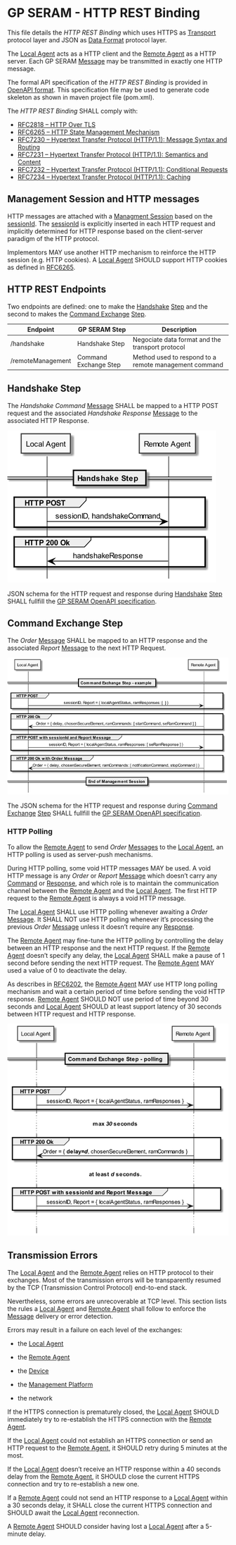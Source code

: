 GP SERAM - HTTP REST Binding
============================

This file details the *HTTP REST Binding* which uses HTTPS as [Transport](GPSERAM__Terminology_And_Definitions.md#Transport) protocol layer and JSON as [Data Format](GPSERAM__Terminology_And_Definitions.md#DataFormat) protocol layer.

The [Local Agent](GPSERAM__Terminology_And_Definitions.md#LocalAgent) acts as a HTTP client and the [Remote Agent](GPSERAM__Terminology_And_Definitions.md#RemoteAgent) as a HTTP server. Each GP SERAM [Message](GPSERAM__Terminology_And_Definitions.md#Message) may be transmitted in exactly one HTTP message.

The formal API specification of the *HTTP REST Binding* is provided in [OpenAPI format](/spec/gpseram.yaml). This specification file may be used to generate code skeleton as shown in maven project file (pom.xml).

The *HTTP REST Binding* SHALL comply with:
- [RFC2818 – HTTP Over TLS](https://www.rfc-editor.org/rfc/rfc2818)
- [RFC6265 – HTTP State Management Mechanism](https://www.rfc-editor.org/rfc/rfc6265)
- [RFC7230 – Hypertext Transfer Protocol (HTTP/1.1): Message Syntax and Routing](https://www.rfc-editor.org/rfc/rfc7230)
- [RFC7231 – Hypertext Transfer Protocol (HTTP/1.1): Semantics and Content](https://www.rfc-editor.org/rfc/rfc7231)
- [RFC7232 – Hypertext Transfer Protocol (HTTP/1.1): Conditional Requests](https://www.rfc-editor.org/rfc/rfc7232)
- [RFC7234 – Hypertext Transfer Protocol (HTTP/1.1): Caching](https://www.rfc-editor.org/rfc/rfc7234)


Management Session and HTTP messages
------------------------------------

HTTP messages are attached with a [Managment Session](GPSERAM__Terminology_And_Definitions.md#ManagementSession) based on the [sessionId](GPSERAM__Terminology_And_Definitions.md#sessionId). The [sessionId](GPSERAM__Terminology_And_Definitions.md#sessionId) is explicitly inserted in each HTTP request and implicitly determined for HTTP response based on the client-server paradigm of the HTTP protocol.

Implementors MAY use another HTTP mechanism to reinforce the HTTP session (e.g. HTTP cookies). A [Local Agent](GPSERAM__Terminology_And_Definitions.md#LocalAgent) SHOULD support HTTP cookies as defined in [RFC6265](https://www.rfc-editor.org/rfc/rfc6265).

HTTP REST Endpoints
-------------------

Two endpoints are defined: one to make the [Handshake](GPSERAM__Terminology_And_Definitions.md#Handshake) [Step](GPSERAM__Terminology_And_Definitions.md#Step) and the second to makes the [Command Exchange](GPSERAM__Terminology_And_Definitions.md#CommandExchange) [Step](GPSERAM__Terminology_And_Definitions.md#Step).

| **Endpoint**      | **GP SERAM Step**     | **Description**                                         |
|-------------------|------------------------|---------------------------------------------------------|
| /handshake        | Handshake Step         | Negociate data format and the transport protocol        |
| /remoteManagement | Command Exchange Step  | Method used to respond to a remote management command   |

Handshake Step
--------------

The *Handshake Command* [Message](GPSERAM__Terminology_And_Definitions.md#Message) SHALL be mapped to a HTTP POST request and the associated *Handshake Response* [Message](GPSERAM__Terminology_And_Definitions.md#Message) to the associated HTTP Response.

![HTTP messages](images/GP_SERAM__HTTP_Handshake.png)

JSON schema for the HTTP request and response during [Handshake](GPSERAM__Terminology_And_Definitions.md#Handshake) [Step](GPSERAM__Terminology_And_Definitions.md#Step) SHALL fullfill the [GP SERAM OpenAPI specification](/spec/gpseram.yaml).

Command Exchange Step
---------------------

The *Order* [Message](GPSERAM__Terminology_And_Definitions.md#Message) SHALL be mapped to an HTTP response  and the associated *Report* [Message](GPSERAM__Terminology_And_Definitions.md#Message) to the next HTTP Request.

![HTTP messages](images/GP_SERAM__HTTP_Command_Exchange.png)

The JSON schema for the HTTP request and response during [Command Exchange](GPSERAM__Terminology_And_Definitions.md#CommandExchange) [Step](GPSERAM__Terminology_And_Definitions.md#Step) SHALL fullfill the [GP SERAM OpenAPI specification](/spec/gpseram.yaml).


### HTTP Polling

To allow the [Remote Agent](GPSERAM__Terminology_And_Definitions.md#RemoteAgent) to send *Order* [Messages](GPSERAM__Terminology_And_Definitions.md#Message) to the [Local Agent](GPSERAM__Terminology_And_Definitions.md#LocalAgent), an HTTP polling is used as server-push mechanisms.

During HTTP polling, some void HTTP messages MAY be used. A void HTTP message is any *Order* or *Report* [Message](GPSERAM__Terminology_And_Definitions.md#Message) which doesn’t carry any [Command](GPSERAM__Terminology_And_Definitions.md#Command) or [Response](GPSERAM__Terminology_And_Definitions.md#Response), and which role is to maintain the communication channel between the [Remote Agent](GPSERAM__Terminology_And_Definitions.md#RemoteAgent) and the [Local Agent](GPSERAM__Terminology_And_Definitions.md#LocalAgent). The first HTTP request to the [Remote Agent](GPSERAM__Terminology_And_Definitions.md#RemoteAgent) is always a void HTTP message.

The [Local Agent](GPSERAM__Terminology_And_Definitions.md#LocalAgent) SHALL use HTTP polling whenever awaiting a *Order* [Message](GPSERAM__Terminology_And_Definitions.md#Message). It SHALL NOT use HTTP polling whenever it’s processing the previous *Order* [Message](GPSERAM__Terminology_And_Definitions.md#Message) unless it doesn’t require any [Response](GPSERAM__Terminology_And_Definitions.md#Response).

The [Remote Agent](GPSERAM__Terminology_And_Definitions.md#RemoteAgent) may fine-tune the HTTP polling by controlling the delay between an HTTP response and the next HTTP request. If the [Remote Agent](GPSERAM__Terminology_And_Definitions.md#RemoteAgent) doesn’t specify any delay, the [Local Agent](GPSERAM__Terminology_And_Definitions.md#LocalAgent) SHALL make a pause of 1 second before sending the next HTTP request. The [Remote Agent](GPSERAM__Terminology_And_Definitions.md#RemoteAgent) MAY used a value of 0 to deactivate the delay.

As describes in [RFC6202](https://www.rfc-editor.org/rfc/rfc6202.html), the [Remote Agent](GPSERAM__Terminology_And_Definitions.md#RemoteAgent) MAY use HTTP long polling mechanism and wait a certain period of time before sending the void HTTP response.
[Remote Agent](GPSERAM__Terminology_And_Definitions.md#RemoteAgent) SHOULD NOT use period of time beyond 30 seconds and [Local Agent](GPSERAM__Terminology_And_Definitions.md#LocalAgent) SHOULD at least support latency of 30 seconds between HTTP request and HTTP response.

![HTTP polling](images/GP_SERAM__HTTP_Polling.png)

Transmission Errors
-------------------

The [Local Agent](GPSERAM__Terminology_And_Definitions.md#LocalAgent) and the [Remote Agent](GPSERAM__Terminology_And_Definitions.md#RemoteAgent) relies on HTTP protocol to their exchanges. Most of the transmission errors will be transparently resumed by the TCP (Transmission Control Protocol) end-to-end stack.

Nevertheless, some errors are unrecoverable at TCP level. This section lists the rules a [Local Agent](GPSERAM__Terminology_And_Definitions.md#LocalAgent) and [Remote Agent](GPSERAM__Terminology_And_Definitions.md#RemoteAgent) shall follow to enforce the [Message](GPSERAM__Terminology_And_Definitions.md#Message) delivery or error detection.

Errors may result in a failure on each level of the exchanges:

-   the [Local Agent](GPSERAM__Terminology_And_Definitions.md#LocalAgent)

-   the [Remote Agent](GPSERAM__Terminology_And_Definitions.md#RemoteAgent)

-   the [Device](GPSERAM__Terminology_And_Definitions.md#Device)

-   the [Management Platform](GPSERAM__Terminology_And_Definitions.md#ManagementPlatform)

-   the network

If the HTTPS connection is prematurely closed, the [Local Agent](GPSERAM__Terminology_And_Definitions.md#LocalAgent) SHOULD immediately try to re-establish the HTTPS connection with the [Remote Agent](GPSERAM__Terminology_And_Definitions.md#RemoteAgent).

If the [Local Agent](GPSERAM__Terminology_And_Definitions.md#LocalAgent) could not establish an HTTPS connection or send an HTTP request to the [Remote Agent](GPSERAM__Terminology_And_Definitions.md#RemoteAgent), it SHOULD retry during 5 minutes at the most.

If the [Local Agent](GPSERAM__Terminology_And_Definitions.md#LocalAgent) doesn’t receive an HTTP response within a 40 seconds delay from the [Remote Agent](GPSERAM__Terminology_And_Definitions.md#RemoteAgent), it SHOULD close the current HTTPS connection and try to re-establish a new one.

If a [Remote Agent](GPSERAM__Terminology_And_Definitions.md#RemoteAgent) could not send an HTTP response to a [Local Agent](GPSERAM__Terminology_And_Definitions.md#LocalAgent) within a 30 seconds delay, it SHALL close the current HTTPS connection and SHOULD await the [Local Agent](GPSERAM__Terminology_And_Definitions.md#LocalAgent) reconnection.

A [Remote Agent](GPSERAM__Terminology_And_Definitions.md#RemoteAgent) SHOULD consider having lost a [Local Agent](GPSERAM__Terminology_And_Definitions.md#LocalAgent) after a 5-minute delay.

